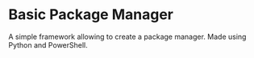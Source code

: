 # Basic Package Manager
A simple framework allowing to create a package manager. Made using Python and PowerShell.
